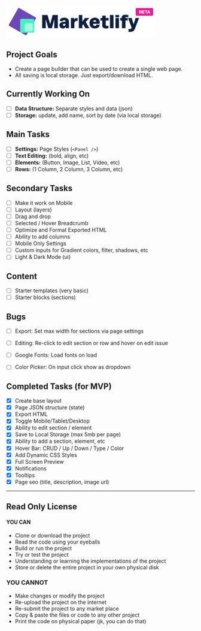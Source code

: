 <img src="/public/images/logo.png" width="400" />

## Project Goals

- Create a page builder that can be used to create a single web page.
- All saving is local storage. Just export/download HTML.

## Currently Working On

- [ ] **Data Structure:** Separate styles and data (json)
- [ ] **Storage:** update,  add name, sort by date (via local storage)

## Main Tasks

- [ ] **Settings:** Page Styles (`<Panel />`)
- [ ] **Text Editing:** (bold, align, etc)
- [ ] **Elements:** (Button, Image, List, Video, etc)
- [ ] **Rows:** (1 Column, 2 Column, 3 Column, etc)

## Secondary Tasks

- [ ] Make it work on Mobile
- [ ] Layout (layers)
- [ ] Drag and drop 
- [ ] Selected / Hover Breadcrumb
- [ ] Optimize and Format Exported HTML
- [ ] Ability to add columns
- [ ] Mobile Only Settings
- [ ] Custom inputs for Gradient colors, filter, shadows, etc
- [ ] Light & Dark Mode (ui)

## Content

- [ ] Starter templates (very basic)
- [ ] Starter blocks (sections)

## Bugs

- [ ] Export: Set max width for sections via page settings
- [ ] Editing: Re-click to edit section or row and hover on edit issue
- [ ] Google Fonts: Load fonts on load
- [ ] Color Picker: On input click show as dropdown


## Completed Tasks (for MVP)

- [x] Create base layout
- [x] Page JSON structure (state)
- [x] Export HTML
- [x] Toggle Mobile/Tablet/Desktop
- [x] Ability to edit section / element
- [x] Save to Local Storage (max 5mb per page)
- [x] Ability to add a section, element, etc
- [x] Hover Bar: CRUD / Up / Down / Type / Color
- [x] Add Dynamic CSS Styles
- [x] Full Screen Preview
- [x] Notifications
- [x] Tooltips
- [x] Page seo (title, description, image url)

---

## Read Only License

#### YOU CAN
- Clone or download the project
- Read the code using your eyeballs
- Build or run the project
- Try or test the project
- Understanding or learning the implementations of the project
- Store or delete the entire project in your own physical disk

### YOU CANNOT
- Make changes or modify the project
- Re-upload the project on the internet
- Re-submit the project to any market place
- Copy & paste the files or code to any other project
- Print the code on physical paper (jk, you can do that)